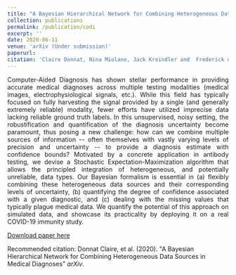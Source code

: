 ```yaml
---
title: "A Bayesian Hierarchical Network for Combining Heterogeneous Data Sources in Medical Diagnoses"
collection: publications
permalink: /publication/codi
excerpt: ''
date: 2020-06-11
venue: 'arXiv (Under submission)'
paperurl: 
citation: 'Claire Donnat, Nina Miolane, Jack Kreindler and  Frederick de St Pierre Bunbury (2020). &quot;A Bayesian Hierarchical Network for Combining Heterogeneous Data Sources in Medical Diagnose&quot; <i>arXiv</i>.'
---
```


<p><div style="text-align: justify"> 
Computer-Aided Diagnosis has shown stellar performance in providing accurate medical diagnoses across multiple testing modalities (medical images, electrophysiological signals, etc.). While this field has typically focused on fully harvesting the signal provided by a single (and generally extremely reliable) modality, fewer efforts have utilized imprecise data lacking reliable ground truth labels. In this unsupervised, noisy setting, the robustification and quantification of the diagnosis uncertainty become paramount, thus posing a new challenge: how can we combine multiple sources of information -- often themselves with vastly varying levels of precision and uncertainty -- to provide a diagnosis estimate with confidence bounds? Motivated by a concrete application in antibody testing, we devise a Stochastic Expectation-Maximization algorithm that allows the principled integration of heterogeneous, and potentially unreliable, data types. Our Bayesian formalism is essential in (a) flexibly combining these heterogeneous data sources and their corresponding levels of uncertainty, (b) quantifying the degree of confidence associated with a given diagnostic, and (c) dealing with the missing values that typically plague medical data. We quantify the potential of this approach on simulated data, and showcase its practicality by deploying it on a real COVID-19 immunity study.
</div></p>


[Download paper here](http://donnate.github.io/files/codi.pdf)

Recommended citation: Donnat Claire, et al. (2020). "A Bayesian Hierarchical Network for Combining Heterogeneous Data Sources in Medical Diagnoses" <i>arXiv</i>.